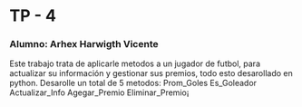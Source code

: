 # TP - 4
### Alumno: Arhex Harwigth Vicente
Este trabajo trata de aplicarle metodos a un jugador de futbol, para actualizar su información y gestionar sus premios,
todo esto desarollado en python.
Desarolle un total de 5 metodos:
    Prom_Goles
    Es_Goleador
    Actualizar_Info
    Agegar_Premio
    Eliminar_Premio¡
